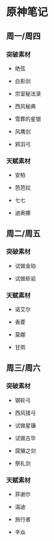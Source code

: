 # 原神笔记

## 周一/周四

### 突破素材

- 绝弦

- 白影剑

- 宗室秘法录

- 西风秘典

- 雪葬的星银

- 风鹰剑

- 鸦羽弓

### 天赋素材

- 安柏

- 芭芭拉

- 七七

- 迪奥娜

## 周二/周五

### 突破素材

- 试做金珀

- 试做斩岩

### 天赋素材

- 诺艾尔

- 香菱

- 莫娜

- 甘雨

## 周三/周六

### 突破素材

- 钢轮弓

- 西风猎弓

- 试做星镰

- 试做古华

- 腐殖之剑

- 祭礼剑

### 天赋素材

- 菲谢尔

- 温迪

- 旅行者

- 辛焱
